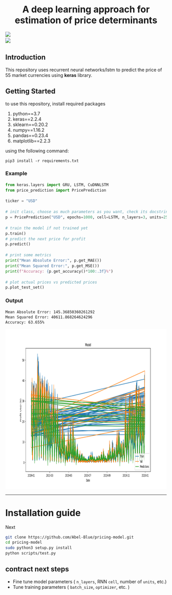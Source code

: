 <h1 align="center">A deep learning approach for estimation of price determinants</h1>

<img src="https://www.freelogovectors.net/wp-content/uploads/2018/07/tensorflow-logo.png" height="70">
<br>
<img src="https://s3.amazonaws.com/keras.io/img/keras-logo-2018-large-1200.png" height="80">

## Introduction
This repository uses recurrent neural networks/lstm to predict the price of 55 market currencies using **keras** library.

## Getting Started
to use this repository, install required packages
1. python==3.7
2. keras==2.2.4
3. sklearn==0.20.2
4. numpy==1.16.2
5. pandas==0.23.4
6. matplotlib==2.2.3

using the following command:
```
pip3 install -r requirements.txt
```
### **Example**
```python
from keras.layers import GRU, LSTM, CuDNNLSTM
from price_prediction import PricePrediction

ticker = "USD"

# init class, choose as much parameters as you want, check its docstring
p = PricePrediction("USD", epochs=1000, cell=LSTM, n_layers=3, units=256, loss="mae", optimizer="adam")

# train the model if not trained yet
p.train()
# predict the next price for profit
p.predict()

# print some metrics
print("Mean Absolute Error:", p.get_MAE())
print("Mean Squared Error:", p.get_MSE())
print(f"Accuracy: {p.get_accuracy()*100:.3f}%")

# plot actual prices vs predicted prices
p.plot_test_set()
```
### Output
```
Mean Absolute Error: 145.36850360261292
Mean Squared Error: 40611.868264624296
Accuracy: 63.655%
```
<img src="images/pred.png" height="500" width="800">

<hr>

# <a name='Installation guide'></a>Installation guide

Next

```bash
git clone https://github.com/Abel-Blue/pricing-model.git
cd pricing-model
sudo python3 setup.py install
python scripts/test.py
```
## contract next steps 
- Fine tune model parameters ( `n_layers`, RNN `cell`, number of `units`, etc.)
- Tune training parameters ( `batch_size`, `optimizer`, etc. )
